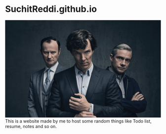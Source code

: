 # SuchitReddi.github.io
![Cover image](readme_cover.jpeg)
This is a website made by me to host some random things like Todo list, resume, notes and so on.
